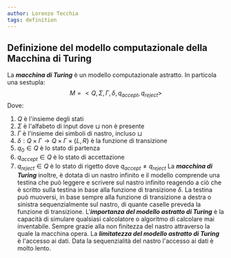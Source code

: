 ```yaml
---
author: Lorenzo Tecchia
tags: definition
---
```


## Definizione del modello computazionale della Macchina di Turing
La ***macchina di Turing*** è un modello computazionale astratto. In particola una sestupla:$$M = <Q, \Sigma,\Gamma,\delta, q_{accept}, q_{reject}>$$
Dove:
1. $Q$ è l'insieme degli stati
2. $\Sigma$ è l'alfabeto di input dove $\sqcup$ non è presente  
3. $\Gamma$ è l'insieme dei simboli di nastro, incluso $\sqcup$ 
4. $\delta: Q \times \Gamma \rightarrow Q \times \Gamma \times \{L,R\}$ è la funzione di transizione
5. $q_{0}\in Q$ è lo stato di partenza
6. $q_{accept} \in Q$ è lo stato di accettazione
7. $q_{reject} \in Q$ è lo stato di rigetto dove $q_{accept} \neq q_{reject}$
La ***macchina di Turing*** inoltre, è dotata di un nastro infinito e il modello comprende una testina che può leggere e scrivere sul nastro infinito reagendo a ciò che è scritto sulla testina in base alla funzione di transizione $\delta$. La testina può muoversi, in base sempre alla funzione di transizione a destra o sinistra sequenzialmente sul nastro, di quante caselle preveda la funzione di transizione. 
L'***importanza del modello astratto di Turing*** è la capacità di simulare qualsiasi calcolatore o algoritmo di calcolare mai inventabile. Sempre grazie alla non finitezza del nastro attraverso la quale la macchina opera.
La ***limitatezza del modello astratto di Turing*** è l'accesso ai dati. Data la sequenzialità del nastro l'accesso ai dati è molto lento.
